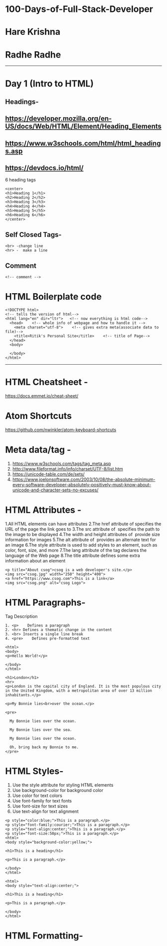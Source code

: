 # 100-Days-of-Full-Stack-Developer
# Hare Krishna
# Radhe Radhe
---------------------------------------------------------------------------------------------------------------------------          
# Day 1 (Intro to HTML)

##  Headings- 
##             https://developer.mozilla.org/en-US/docs/Web/HTML/Element/Heading_Elements
##             https://www.w3schools.com/html/html_headings.asp
##             https://devdocs.io/html/

6 heading tags
  

```
<center>
<h1>Heading 1</h1>
<h2>Heading 2</h2>
<h3>Heading 3</h3>
<h4>Heading 4</h4>
<h5>Heading 5</h5>
<h6>Heading 6</h6>
</center> 
```
## Self Closed Tags-
```
<br> -change line
<hr> -  make a line
```
          
## Comment

```
<!-- comment -->

```

# HTML Boilerplate code

`````
<!DOCTYPE html> 
<!-- tells the version of html-->
<html lang="en" dir="ltr">   <!-- now everything is html code-->
  <head>    <!-- whole info of webpage and how to handle it -->
    <meta charset="utf-8">    <!-- gives extra meta(associate data to file)-->
    <title>Ritik's Personal Site</title>    <!-- title of Page-->
  </head>
  <body>
    
  </body>
</html>
`````
------------------------------------------------------------------------------------------------------------------------------------


# HTML Cheatsheet - 
https://docs.emmet.io/cheat-sheet/

# Atom Shortcuts 
https://github.com/nwinkler/atom-keyboard-shortcuts

# Meta data/tag - 
1. https://www.w3schools.com/tags/tag_meta.asp
2. http://www.fileformat.info/info/charset/UTF-8/list.htm
3. https://unicode-table.com/de/sets/
4. https://www.joelonsoftware.com/2003/10/08/the-absolute-minimum-every-software-developer-absolutely-positively-must-know-about-unicode-and-character-sets-no-excuses/

# HTML Attributes -
1.All HTML elements can have attributes
2.The href attribute of <a> specifies the URL of the page the link goes to
3.The src attribute of <img> specifies the path to the image to be displayed
4.The width and height attributes of <img> provide size information for images
5.The alt attribute of <img> provides an alternate text for an image
6.The style attribute is used to add styles to an element, such as color, font, size, and more
7.The lang attribute of the <html> tag declares the language of the Web page
8.The title attribute defines some extra information about an element
  
```
<p title="About csog">csog is a web developer's site.</p>
<img src="csog.jpg" width="250" height="400">
<a href="https://www.csog.com">This is a link</a>
<img src="csog.png" alt="csog Logo">
```

# HTML Paragraphs-
Tag	Description

```
1. <p>	  Defines a paragraph
2. <hr>	Defines a thematic change in the content
3. <br>	Inserts a single line break
4. <pre>	Defines pre-formatted text
```

```
<html>
<body>
<p>Hello World!</p>

</body>
</html>

<h1>London</h1>
<hr>
<p>London is the capital city of England. It is the most populous city in the United Kingdom, with a metropolitan area of over 13 million inhabitants.</p>

<p>My Bonnie lies<br>over the ocean.</p>

<pre>

  My Bonnie lies over the ocean.

  My Bonnie lies over the sea.

  My Bonnie lies over the ocean.

  Oh, bring back my Bonnie to me.
</pre>

```
# HTML Styles-
1. Use the style attribute for styling HTML elements
2. Use background-color for background color
3. Use color for text colors
4. Use font-family for text fonts
5. Use font-size for text sizes
6. Use text-align for text alignment

```
<p style="color:blue;">This is a paragraph.</p>
<p style="font-family:courier;">This is a paragraph.</p>
<p style="text-align:center;">This is a paragraph.</p>
<p style="font-size:50px;">This is a paragraph.</p>
<html>
<body style="background-color:yellow;">

<h1>This is a heading</h1>

<p>This is a paragraph.</p>

</body>
</html>

<html>
<body style="text-align:center;">

<h1>This is a heading</h1>

<p>This is a paragraph.</p>

</body>
</html>
```
# HTML Formatting-


